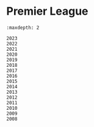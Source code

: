 # Premier League

```{toctree}
:maxdepth: 2

2023
2022
2021
2020
2019
2018
2017
2016
2015
2014
2013
2012
2011
2010
2009
2008
```
